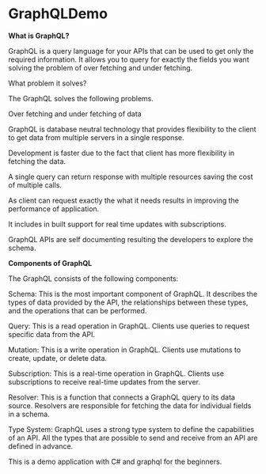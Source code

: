 # GraphQLDemo
**What is GraphQL?**

GraphQL is a query language for your APIs that can be used to get only the required information. It allows you to query for exactly the fields you want solving the problem of over fetching and under fetching.

What problem it solves?

The GraphQL solves the following problems.

Over fetching and under fetching of data

GraphQL is database neutral technology that provides flexibility to the client to get data from multiple servers in a single response.

Development is faster due to the fact that client has more flexibility in fetching the data.

A single query can return response with multiple resources saving the cost of multiple calls.

As client can request exactly the what it needs results in improving the performance of application.

It includes in built support for real time updates with subscriptions. 

GraphQL APIs are self documenting resulting the developers to explore the schema.

**Components of GraphQL**

The GraphQL consists of the following components:

Schema: This is the most important component of GraphQL. It describes the types of data provided by the API, the relationships between these types, and the operations that can be performed.

Query: This is a read operation in GraphQL. Clients use queries to request specific data from the API.

Mutation: This is a write operation in GraphQL. Clients use mutations to create, update, or delete data.

Subscription: This is a real-time operation in GraphQL. Clients use subscriptions to receive real-time updates from the server.

Resolver: This is a function that connects a GraphQL query to its data source. Resolvers are responsible for fetching the data for individual fields in a schema.

Type System: GraphQL uses a strong type system to define the capabilities of an API. All the types that are possible to send and receive from an API are defined in advance.

This is a demo application with C# and graphql for the beginners.
